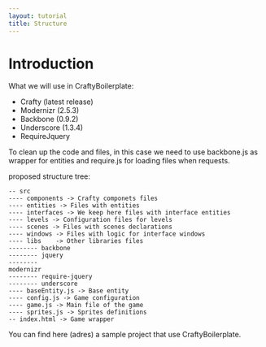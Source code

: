 ```yaml
---
layout: tutorial
title: Structure
---
```


# Introduction

What we will use in CraftyBoilerplate:

* Crafty (latest release)
* Modernizr (2.5.3)
* Backbone (0.9.2)
* Underscore (1.3.4)
* RequireJquery

To clean up the code and files, in this case we need to use backbone.js as wrapper for entities and require.js for loading files when requests. 

proposed structure tree:

```
-- src
---- components -> Crafty componets files
---- entities -> Files with entities
---- interfaces -> We keep here files with interface entities
---- levels -> Configuration files for levels
---- scenes -> Files with scenes declarations
---- windows -> Files with logic for interface windows
---- libs	 -> Other libraries files
-------- backbone
-------- jquery
--------
modernizr
-------- require-jquery
-------- underscore
---- baseEntity.js -> Base entity
---- config.js -> Game configuration
---- game.js -> Main file of the game
---- sprites.js -> Sprites definitions
-- index.html -> Game wrapper
``` 

You can find here (adres) a sample project that use CraftyBoilerplate.